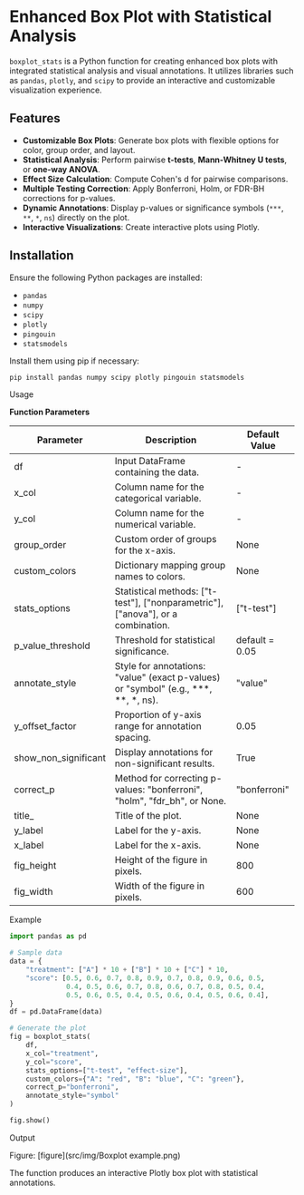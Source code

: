 # Enhanced Box Plot with Statistical Analysis

`boxplot_stats` is a Python function for creating enhanced box plots with integrated statistical analysis and visual annotations. It utilizes libraries such as `pandas`, `plotly`, and `scipy` to provide an interactive and customizable visualization experience.

## Features

- **Customizable Box Plots**: Generate box plots with flexible options for color, group order, and layout.
- **Statistical Analysis**: Perform pairwise **t-tests**, **Mann-Whitney U tests**, or **one-way ANOVA**.
- **Effect Size Calculation**: Compute Cohen's d for pairwise comparisons.
- **Multiple Testing Correction**: Apply Bonferroni, Holm, or FDR-BH corrections for p-values.
- **Dynamic Annotations**: Display p-values or significance symbols (`***`, `**`, `*`, `ns`) directly on the plot.
- **Interactive Visualizations**: Create interactive plots using Plotly.

## Installation

Ensure the following Python packages are installed:

- `pandas`
- `numpy`
- `scipy`
- `plotly`
- `pingouin`
- `statsmodels`

Install them using pip if necessary:

```bash
pip install pandas numpy scipy plotly pingouin statsmodels
```
Usage

**Function Parameters**

| Parameter | Description |	Default Value |
|-----------|-------------|---------------|
| df |	Input DataFrame containing the data. |	- | 
| x_col	| Column name for the categorical variable. |	- |
| y_col	| Column name for the numerical variable. |	- |
| group_order |	Custom order of groups for the x-axis. |	None |
| custom_colors |	Dictionary mapping group names to colors. |	None |
| stats_options	| Statistical methods: ["t-test"], ["nonparametric"], ["anova"], or a combination. |	["t-test"] |
| p_value_threshold	| Threshold for statistical significance. |	default = 0.05 |
| annotate_style |	Style for annotations: "value" (exact p-values) or "symbol" (e.g., ***, **, *, ns). |	"value" |
| y_offset_factor |	Proportion of y-axis range for annotation spacing. |	0.05 |
| show_non_significant |	Display annotations for non-significant results. |	True |
| correct_p |	Method for correcting p-values: "bonferroni", "holm", "fdr_bh", or None. |	"bonferroni" |
| title_ |	Title of the plot. |	None |
| y_label |	Label for the y-axis. |	None |
| x_label |	Label for the x-axis. |	None |
| fig_height |	Height of the figure in pixels. |	800 |
| fig_width |	Width of the figure in pixels. |	600 |

Example
```python
import pandas as pd

# Sample data
data = {
    "treatment": ["A"] * 10 + ["B"] * 10 + ["C"] * 10,
    "score": [0.5, 0.6, 0.7, 0.8, 0.9, 0.7, 0.8, 0.9, 0.6, 0.5,
              0.4, 0.5, 0.6, 0.7, 0.8, 0.6, 0.7, 0.8, 0.5, 0.4,
              0.5, 0.6, 0.5, 0.4, 0.5, 0.6, 0.4, 0.5, 0.6, 0.4],
}
df = pd.DataFrame(data)

# Generate the plot
fig = boxplot_stats(
    df,
    x_col="treatment",
    y_col="score",
    stats_options=["t-test", "effect-size"],
    custom_colors={"A": "red", "B": "blue", "C": "green"},
    correct_p="bonferroni",
    annotate_style="symbol"
)

fig.show()
```
Output

Figure:
[figure](src/img/Boxplot example.png)

The function produces an interactive Plotly box plot with statistical annotations.
